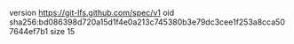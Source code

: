 version https://git-lfs.github.com/spec/v1
oid sha256:bd086398d720a15d1f4e0a213c745380b3e79dc3cee1f253a8cca507644ef7b1
size 15
